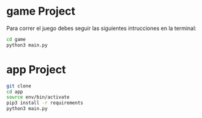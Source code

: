 # game Project

Para correr el juego debes seguir las siguientes intrucciones en la terminal:
```sh
cd game
python3 main.py
```

# app Project
```sh
git clone
cd app
source env/bin/activate
pip3 install -r requirements
python3 main.py
```